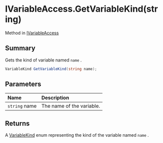 # IVariableAccess.GetVariableKind(string)

Method in [IVariableAccess](/docs/api/csharp/yarn.ivariableaccess.md)

## Summary


Gets the kind of variable named  `name` .


```csharp
VariableKind GetVariableKind(string name);
```

## Parameters

|Name|Description|
|:---|:---|
|`string` name|The name of the variable.|

## Returns

A  <a href="yarn.variablekind.md">VariableKind</a>  enum representing the kind of
the variable named  `name` .

